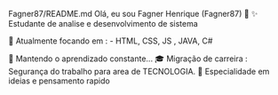 Fagner87/README.md
Olá, eu sou Fagner Henrique (Fagner87) 👋
✨ Estudante de analise e desenvolvimento de sistema

🏢 Atualmente focando em :
    - HTML, CSS, JS , JAVA, C#

🚀 Mantendo o aprendizado constante...
🎓 Migração de carreira : Segurança do trabalho para area de TECNOLOGIA.
📱 Especialidade em ideias e pensamento rapido
